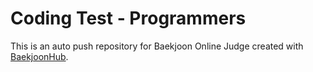 # Coding Test - Programmers
This is an auto push repository for Baekjoon Online Judge created with [BaekjoonHub](https://github.com/BaekjoonHub/BaekjoonHub).
